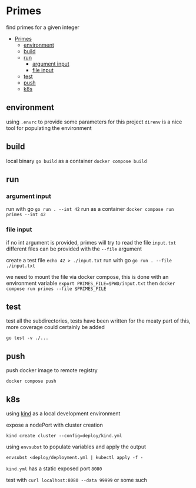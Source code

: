 # Primes

find primes for a given integer

- [Primes](#primes)
  - [environment](#environment)
  - [build](#build)
  - [run](#run)
    - [argument input](#argument-input)
    - [file input](#file-input)
  - [test](#test)
  - [push](#push)
  - [k8s](#k8s)

## environment

using `.envrc` to provide some parameters for this project
`direnv` is a nice tool for populating the environment

## build 

local binary `go build`
as a container `docker compose build`

## run

### argument input

run with go `go run . --int 42`
run as a container `docker compose run primes --int 42` 

### file input

if no int argument is provided, primes will try to read the file `input.txt` different files can be provided with the `--file` argument

create a test file `echo 42 > ./input.txt` 
run with go `go run . --file ./input.txt`

we need to mount the file via docker compose, this is done with an environment variable
`export PRIMES_FILE=$PWD/input.txt`
then
`docker compose run primes --file $PRIMES_FILE`

## test

test all the subdirectories, tests have been written for the meaty part of this, more coverage could certainly be added

`go test -v ./...`

## push

push docker image to remote registry

`docker compose push`

## k8s

using [kind](https://kind.sigs.k8s.io/) as a local development environment

expose a nodePort with cluster creation 
<!-- TODO make some other ingress work / load balancer -->
`kind create cluster --config=deploy/kind.yml`

using `envsubst` to populate variables and apply the output

`envsubst <deploy/deployment.yml | kubectl apply -f -`

`kind.yml` has a static exposed port `8080`

test with `curl localhost:8080 --data 99999` or some such